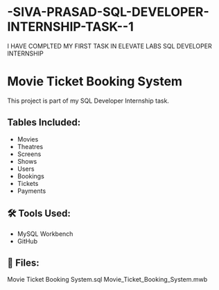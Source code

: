 # -SIVA-PRASAD-SQL-DEVELOPER-INTERNSHIP-TASK--1
I HAVE COMPLTED MY FIRST TASK IN ELEVATE LABS SQL DEVELOPER INTERNSHIP


# Movie Ticket Booking System

This project is part of my SQL Developer Internship task.
##  Tables Included:
- Movies
- Theatres
- Screens
- Shows
- Users
- Bookings
- Tickets
- Payments

  
## 🛠 Tools Used:
- MySQL Workbench
- GitHub

## 📁 Files:
Movie Ticket Booking System.sql
Movie_Ticket_Booking_System.mwb
